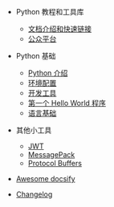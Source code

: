- Python 教程和工具库
    - [文档介绍和快速链接](README.md)
    - [公众平台](CONTACT.md)

- Python 基础
    - [Python 介绍](docs/course/foundation/01_introduction.md)
    - [环境配置](docs/course/foundation/02_environment.md)
    - [开发工具](docs/course/foundation/03_development_tools.md)
    - [第一个 Hello World 程序](docs/course/foundation/04_hello_world.md)
    - [语言基础](docs/course/foundation/05_language_fundamentals.md)   

- 其他小工具
    - [JWT](jwt/README.md)
    - [MessagePack](message-pack/index.md)
    - [Protocol Buffers](protocol-buffers/index.md)

- [Awesome docsify](awesome.md)
- [Changelog](changelog.md)